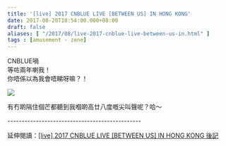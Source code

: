```yaml
---
title: '[live] 2017 CNBLUE LIVE [BETWEEN US] IN HONG KONG'
date: 2017-08-20T18:54:00.000+08:00
draft: false
aliases: [ "/2017/08/live-2017-cnblue-live-between-us-in.html" ]
tags : [amusement - zene]
---
```


CNBLUE喎  
等咗兩年喇我！  
你唔係以為我會唔睇呀嘛？！  

![](/images/cnbluelive2017.jpg)

有冇啲隔住個芒都聽到我嗰啲高廿八度嘅尖叫聲呢？哈～  
  
\-----------------------------------------------  
  
延伸閱讀：[\[live\] 2017 CNBLUE LIVE \[BETWEEN US\] IN HONG KONG 後記](https://www.hidie.net/2017/08/live-2017-cnblue-live-between-us-in_31.html)
